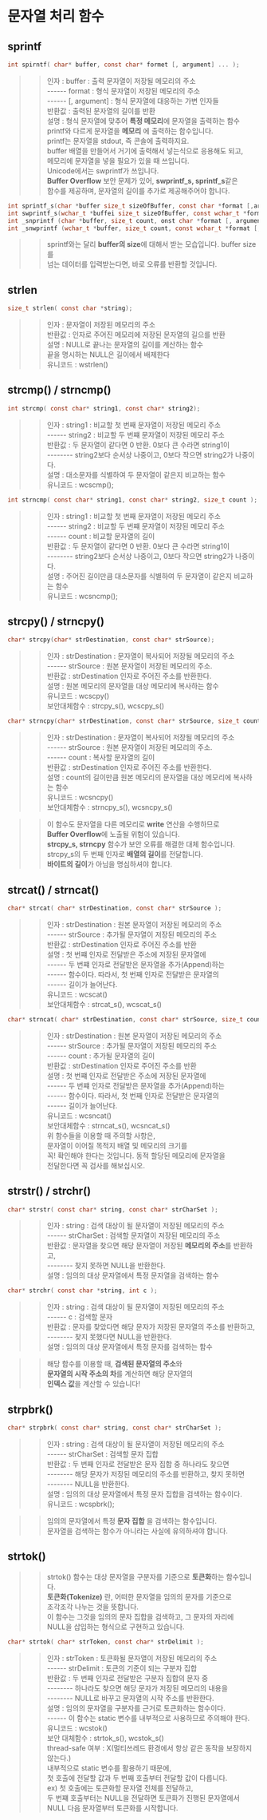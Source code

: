 # 문자열 처리 함수

## sprintf
```C
int spirntf( char* buffer, const char* formet [, argument] ... );
```
>> 인자 : buffer : 출력 문자열이 저장될 메모리의 주소    
>> ------ format : 형식 문자열이 저장된 메모리의 주소    
>> ------ [, argument] : 형식 문자열에 대응하는 가변 인자들    
>> 반환값 : 출력된 문자열의 길이를 반환      
>> 설명 : 형식 문자열에 맞추어 **특정 메모리**에 문자열을 출력하는 함수    
>> printf와 다르게 문자열을 **메모리** 에 출력하는 함수입니다.       
>> printf는 문자열을 stdout, 즉 콘솔에 출력하지요.    
>> buffer 배열을 만들어서 거기에 출력해서 넣는식으로 응용해도 되고,      
>> 메모리에 문자열을 넣을 필요가 있을 때 쓰입니다.      
>> Unicode에서는 swprintf가 쓰입니다.   
>> **Buffer Overflow** 보안 문제가 있어, **swprintf_s, sprintf_s**같은     
>> 함수를 제공하며, 문자열의 길이를 추가로 제공해주어야 합니다.   
```C
int sprintf_s(char *buffer size_t sizeOfBuffer, const char *format [,argument]... )
int swprintf_s(wchar_t *buffei size_t sizeOfBuffer, const wchar_t *format [,argument]...)
int _snprintf (char *buffer, size_t count, onst char *format [, argument]... )
int _snwprintf (wchar_t *buffer, size_t count, const wchar_t *format [, argument]... )
```
>> sprintf와는 달리 **buffer의 size**에 대해서 받는 모습입니다. buffer size를    
>> 넘는 데이터를 입력받는다면, 바로 오류를 반환할 것입니다.   

## strlen
```C
size_t strlen( const char *string);
```
>> 인자 : 문자열이 저장된 메모리의 주소      
>> 반환값 : 인자로 주어진 메모리에 저장된 문자열의 길으를 반환     
>> 설명 : NULL로 끝나는 문자열의 길이를 계산하는 함수      
>>        끝을 명시하는 NULL은 길이에서 배제한다   
>> 유니코드 : wstrlen() 

## strcmp() / strncmp()
```C
int strcmp( const char* string1, const char* string2);
```
>> 인자 : string1 : 비교할 첫 번째 문자열이 저장된 메모리 주소  
>> ------ string2 : 비교할 두 번쨰 문자열이 저장된 메모리 주소  
>> 반환값 : 두 문자열이 같다면 0 반환. 0보다 큰 수라면 string1이  
>> -------- string2보다 순서상 나중이고, 0보다 작으면 string2가 나중이다.  
>> 설명 : 대소문자를 식별하여 두 문자열이 같은지 비교하는 함수  
>> 유니코드 : wcscmp();
```C
int strncmp( const char* string1, const char* string2, size_t count );
```
>> 인자 : string1 : 비교할 첫 번째 문자열이 저장된 메모리 주소  
>> ------ string2 : 비교할 두 번쨰 문자열이 저장된 메모리 주소  
>> ------ count : 비교할 문자열의 길이  
>> 반환값 : 두 문자열이 같다면 0 반환. 0보다 큰 수라면 string1이  
>> -------- string2보다 순서상 나중이고, 0보다 작으면 string2가 나중이다.  
>> 설명 : 주어진 길이만큼 대소문자를 식별하여 두 문자열이 같은지 비교하는 함수  
>> 유니코드 : wcsncmp();  

## strcpy() / strncpy()
```C
char* strcpy(char* strDestination, const char* strSource);
```
>> 인자 : strDestination : 문자열이 복사되어 저장될 메모리의 주소  
>> ------ strSource : 원본 문자열이 저장된 메모리의 주소.  
>> 반환값 : strDestination 인자로 주어진 주소를 반환한다.  
>> 설명 : 원본 메모리의 문자열을 대상 메모리에 복사하는 함수   
>> 유니코드 : wcscpy()  
>> 보안대체함수 : strcpy_s(), wcscpy_s()  
```C
char* strncpy(char* strDestination, const char* strSource, size_t count);
```
>> 인자 : strDestination : 문자열이 복사되어 저장될 메모리의 주소  
>> ------ strSource : 원본 문자열이 저장된 메모리의 주소.    
>> ------ count : 복사할 문자열의 길이  
>> 반환값 : strDestination 인자로 주어진 주소를 반환한다.    
>> 설명 : count의 길이만큼 원본 메모리의 문자열을 대상 메모리에 복사하는 함수  
>> 유니코드 : wcsncpy()  
>> 보안대체함수 : strncpy_s(), wcsncpy_s()  

>> 이 함수도 문자열을 다른 메모리로 **write** 연산을 수행하므로      
>> **Buffer Overflow**에 노출될 위험이 있습니다.    
>> **strcpy_s, strncpy** 함수가 보안 오류를 해결한 대체 함수입니다.    
>> strcpy_s의 두 번째 인자로 **배열의 길이**를 전달합니다.    
>> **바이트의 길이**가 아님을 명심하셔야 합니다.    

## strcat() / strncat()
```C
char* strcat( char* strDestination, const char* strSource );
```
>> 인자 : strDestination : 원본 문자열이 저장된 메모리의 주소  
>> ------ strSource : 추가될 문자열이 저장된 메모리의 주소  
>> 반환값 : strDestination 인자로 주어진 주소를 반환  
>> 설명 : 첫 번쨰 인자로 전달받은 주소에 저장된 문자열에  
>> ------ 두 번쨰 인자로 전달받은 문자열을 추가(Append)하는  
>> ------ 함수이다. 따라서, 첫 번째 인자로 전달받은 문자열의  
>> ------ 길이가 늘어난다.  
>> 유니코드 : wcscat()   
>> 보안대체함수 : strcat_s(), wcscat_s()  
```C
char* strncat( char* strDestination, const char* strSource, size_t count );
```
>> 인자 : strDestination : 원본 문자열이 저장된 메모리의 주소  
>> ------ strSource : 추가될 문자열이 저장된 메모리의 주소  
>> ------ count : 추가될 문자열의 길이  
>> 반환값 : strDestination 인자로 주어진 주소를 반환  
>> 설명 : 첫 번쨰 인자로 전달받은 주소에 저장된 문자열에  
>> ------ 두 번쨰 인자로 전달받은 문자열을 추가(Append)하는  
>> ------ 함수이다. 따라서, 첫 번째 인자로 전달받은 문자열의  
>> ------ 길이가 늘어난다.  
>> 유니코드 : wcsncat()  
>> 보안대체함수 : strncat_s(), wcsncat_s()  
>> 위 함수들을 이용할 때 주의할 사항은,  
>> 문자열이 이어질 목적지 배열 및 메모리의 크기를  
>> 꼭! 확인해야 한다는 것입니다. 동적 할당된 메모리에 문자열을  
>> 전달한다면 꼭 검사를 해보십시오.   

## strstr() / strchr()
```C
char* strstr( const char* string, const char* strCharSet );
```
>> 인자 : string : 검색 대상이 될 문자열이 저장된 메모리의 주소  
>> ------ strCharSet : 검색할 문자열이 저장된 메모리의 주소  
>> 반환값 : 문자열을 찾으면 해당 문자열이 저장된 **메모리의 주소**를 반환하고,    
>> -------- 찾지 못하면 NULL을 반환한다.  
>> 설명 : 임의의 대상 문자열에서 특정 문자열을 검색하는 함수  

```C
char* strchr( const char *string, int c );
```
>> 인자 : string : 검색 대상이 될 문자열이 저장된 메모리의 주소  
>> ------ c : 검색할 문자  
>> 반환값 : 문자를 찾았다면 해당 문자가 저장된 문자열의 주소를 반환하고,   
>> -------- 찾지 못했다면 NULL을 반환한다.  
>> 설명 : 임의의 대상 문자열에서 특정 문자를 검색하는 함수  

>> 해당 함수를 이용할 때, **검색된 문자열의 주소**와    
>> **문자열의 시작 주소의 차**를 계산하면 해당 문자열의    
>> **인덱스 값**을 계산할 수 있습니다!  

## strpbrk()
```C
char* strpbrk( const char* string, const char* strCharSet );
```
>> 인자 : string : 검색 대상이 될 문자열이 저장된 메모리의 주소    
>> ------ strCharSet : 검색할 문자 집합    
>> 반환값 : 두 번째 인자로 전달받은 문자 집합 중 하나라도 찾으면    
>> -------- 해당 문자가 저장된 메모리의 주소를 반환하고, 찾지 못하면    
>> -------- NULL을 반환한다.    
>> 설명 : 임의의 대상 문자열에서 특정 문자 집합을 검색하는 함수이다.  
>> 유니코드 : wcspbrk();  

>> 임의의 문자열에서 특정 **문자 집합** 을 검색하는 함수입니다.  
>> 문자열을 검색하는 함수가 아니라는 사실에 유의하셔야 합니다.  

## strtok()  
>> strtok() 함수는 대상 문자열을 구분자를 기준으로 **토큰화**하는 함수입니다.      
>> **토큰화(Tokenize)** 란, 어떠한 문자열을 임의의 문자를 기준으로    
>> 조각조각 나누는 것을 뜻합니다.   
>> 이 함수는 그것을 임의의 문자 집합을 검색하고,  그 문자의 자리에    
>> NULL을 삽입하는 형식으로 구현하고 있습니다.  
```C
char* strtok( char* strToken, const char* strDelimit );
```
>> 인자 : strToken : 토큰화될 문자열이 저장된 메모리의 주소  
>> ------ strDelimit : 토큰의 기준이 되는 구분자 집합  
>> 반환값 : 두 번째 인자로 전달받은 구분자 집합의 문자 중    
>> -------- 하나라도 찾으면 해당 문자가 저장된 메모리의 내용을    
>> -------- NULL로 바꾸고 문자열의 시작 주소를 반환한다.    
>> 설명 : 임의의 문자열을 구분자를 근거로 토큰화하는 함수이다.    
>> ------ 이 함수는 static 변수를 내부적으로 사용하므로 주의해야 한다.    
>> 유니코드 : wcstok()  
>> 보안 대체함수 : strtok_s(), wcstok_s()  
>> thread-safe 여부 : X(멀티쓰레드 환경에서 항상 같은 동작을 보장하지 않는다.)    
>> 내부적으로 static 변수를 활용하기 때문에,    
>> 첫 호출에 전달할 값과 두 번째 호출부터 전달할 값이 다릅니다.  
>> ex) 첫 호출에는 토큰화할 문자열 전체를 전달하고,    
>> 두 번쨰 호출부터는 NULL을 전달하면 토큰화가 진행된 문자열에서    
>> NULL 다음 문자열부터 토큰화를 시작합니다.    
